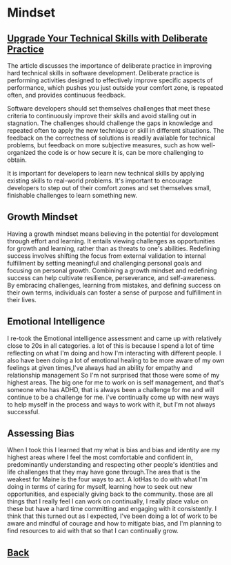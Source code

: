 # Mindset

## [Upgrade Your Technical Skills with Deliberate Practice](https://web.archive.org/web/20160616225417/http://www.happybearsoftware.com/upgrade-your-technical-skills-with-deliberate-practice)

The article discusses the importance of deliberate practice in improving hard technical skills in software development. Deliberate practice is performing activities designed to effectively improve specific aspects of performance, which pushes you just outside your comfort zone, is repeated often, and provides continuous feedback.

Software developers should set themselves challenges that meet these criteria to continuously improve their skills and avoid stalling out in stagnation. The challenges should challenge the gaps in knowledge and repeated often to apply the new technique or skill in different situations. The feedback on the correctness of solutions is readily available for technical problems, but feedback on more subjective measures, such as how well-organized the code is or how secure it is, can be more challenging to obtain.

It is important for developers to learn new technical skills by applying existing skills to real-world problems. It's important to encourage developers to step out of their comfort zones and set themselves small, finishable challenges to learn something new.

## Growth Mindset

Having a growth mindset means believing in the potential for development through effort and learning. It entails viewing challenges as opportunities for growth and learning, rather than as threats to one's abilities. Redefining success involves shifting the focus from external validation to internal fulfillment by setting meaningful and challenging personal goals and focusing on personal growth. Combining a growth mindset and redefining success can help cultivate resilience, perseverance, and self-awareness. By embracing challenges, learning from mistakes, and defining success on their own terms, individuals can foster a sense of purpose and fulfillment in their lives.

## Emotional Intelligence

I re-took the Emotional intelligence assessment and came up with relatively close to 20s in all categories. a lot of this is because I spend a lot of time reflecting on what I'm doing and how I'm interacting with different people. I also have been doing a lot of emotional healing to be more aware of my own feelings at given times,I've always had an ability for empathy and relationship management So I'm not surprised that those were some of my highest areas. The big one for me to work on is self management, and that's someone who has ADHD, that is always been a challenge for me and will continue to be a challenge for me. i've continually come up with new ways to help myself in the process and ways to work with it, but I'm not always successful.

## Assessing Bias

When I took this I learned that my what is bias and bias and identity are my highest areas where I feel the most comfortable and confident in, predominantly understanding and respecting other people's identities and life challenges that they may have gone through.The area that is the weakest for Maine is the four ways to act. A lotHas to do with what I'm doing in terms of caring for myself, learning how to seek out new opportunities, and especially giving back to the community. those are all things that I really feel I can work on continually, I really place value on these but have a hard time committing and engaging with it consistently. I think that this turned out as I expected, I've been doing a lot of work to be aware and mindful of courage and how to mitigate bias, and I'm planning to find resources to aid with that so that I can continually grow.

## [Back](../401readingNotes.md)